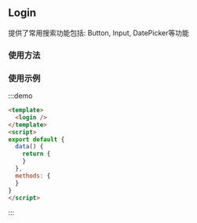 ## Login

提供了常用搜索功能包括: Button, Input, DatePicker等功能

### 使用方法



### 使用示例
:::demo
```html
<template>
  <login />
</template>
<script>
export default {
  data() {
    return {
    }
  },
  methods: {
  }
}
</script>
```
:::

